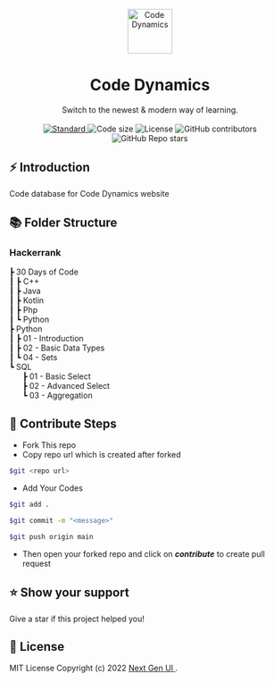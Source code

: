 <p align="center">
  <a href="https://codedynamics.tech" >
    <img alt="Code Dynamics" height="80" src="https://res.cloudinary.com/nextgenui/image/upload/v1651839375/Vector_1_f73a21a3c7.svg?updated_at=2022-05-06T12:16:17.332Z">
  </a>
</p>
<h1 align="center">Code Dynamics</h1>

<div align="center">
  Switch to the newest & modern way of learning.
</div>

<br />

<div align="center">
  <!-- Standard -->
  <a href="https://standardjs.com">
    <img src="https://img.shields.io/badge/code%20style-standard-brightgreen.svg?style=flat-square"
      alt="Standard" />
  </a>
  <img src="https://img.shields.io/github/languages/code-size/Next-Gen-UI/Dynamics-Codes?style=flat-square" alt="Code size" />
  <img src="https://img.shields.io/github/license/Next-Gen-UI/Dynamics-Codes?style=flat-square" alt="License" />

  <img alt="GitHub contributors" src="https://img.shields.io/github/contributors/Next-Gen-UI/Dynamics-Codes?style=flat-square">

  <img alt="GitHub Repo stars" src="https://img.shields.io/github/stars/Next-Gen-UI/Dynamics-Codes?style=social">
</div>

## ⚡️  Introduction
Code database for Code Dynamics website

## 📚️ Folder Structure
### Hackerrank <br>
┣ 30 Days of Code <br>
┃ ┣ C++ <br>
┃ ┣ Java <br>
┃ ┣ Kotlin <br>
┃ ┣ Php <br>
┃ ┗ Python <br>
┣ Python <br>
┃ ┣ 01 - Introduction <br>
┃ ┣ 02 - Basic Data Types <br>
┃ ┗ 04 - Sets <br>
┗ SQL <br>
&nbsp;&nbsp;&nbsp;&nbsp;&nbsp;  ┣ 01 - Basic Select <br>
&nbsp;&nbsp;&nbsp;&nbsp;&nbsp;  ┣ 02 - Advanced Select <br>
&nbsp;&nbsp;&nbsp;&nbsp;&nbsp;  ┗ 03 - Aggregation <br>

## 🌱 Contribute Steps
- Fork This repo
- Copy repo url which is created after forked 

```bash
$git <repo url>
```

- Add Your Codes

```bash
$git add .
```

```bash
$git commit -m "<message>"
```

```bash
$git push origin main
```

- Then open your forked repo and click on ___contribute___ to create pull request  


## ⭐️ Show your support

Give a star if this project helped you!

## 📃️ License

MIT License Copyright (c) 2022 [ Next Gen UI ](https://github.com/Next-Gen-UI).